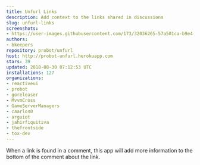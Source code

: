 ```yaml
---
title: Unfurl Links
description: Add context to the links shared in discussions
slug: unfurl-links
screenshots:
- https://user-images.githubusercontent.com/173/32036265-57a501ca-b9e4-11e7-9db3-52374fb7290c.png
authors:
- bkeepers
repository: probot/unfurl
host: http://probot-unfurl.herokuapp.com
stars: 39
updated: 2018-08-30 07:12:53 UTC
installations: 127
organizations:
- reactiveui
- probot
- goreleaser
- MvvmCross
- GameServerManagers
- caarlos0
- arguiot
- jahirfiquitiva
- thefrontside
- tox-dev
---
```


When a link is found in a comment, this app will add more information to the bottom of the comment about the link.
